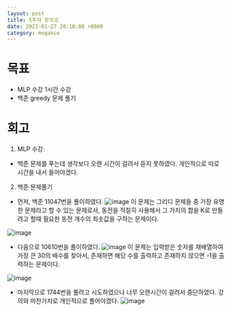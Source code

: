 ```yaml
---
layout: post
title: 5주차 모각코
date: 2021-01-27 20:10:00 +0900
category: mogakco
---
```

# 목표

+  MLP 수강 1시간 수강
+ 백준 greedy 문제 풀기

# 회고
1. MLP 수강:
  - 백준 문제를 푸는데 생각보다 오랜 시간이 걸려서 듣지 못하였다. 개인적으로 따로 시간을 내서 들어야겠다.

2. 백준 문제풀기
  - 먼저, 백준 11047번을 풀이하였다.
![image](https://user-images.githubusercontent.com/34561570/106002367-6522d380-60f4-11eb-996c-a603f5ad1d2b.png)
  이 문제는 그리디 문제들 중 가장 유명한 문제라고 할 수 있는 문제로서, 동전을 적절히 사용해서 그 가치의 합을 K로 만들려고 할때 필요한 동전 개수의 최솟값을 구하는 문제이다.

![image](https://user-images.githubusercontent.com/34561570/105177100-8b32fb80-5b69-11eb-8bcb-325c5c2bd709.png)

  - 다음으로 10610번을 풀이하였다.
![image](https://user-images.githubusercontent.com/34561570/106002479-897eb000-60f4-11eb-8715-be2edeb402c5.png)
  이 문제는 입력받은 숫자를 재배열하여 가장 큰 30의 배수를 찾아서, 존재하면 해당 수를 출력하고 존재하지 않으면 -1을  출력하는 문제이다.

![image](https://user-images.githubusercontent.com/34561570/106001630-88994e80-60f3-11eb-94bf-c5674a58e20e.png)

- 마지막으로 1744번을 풀려고 시도하였으나 너무 오랜시간이 걸려서 중단하였다. 강의와 마찬가지로 개인적으로 풀어야겠다.
![image](https://user-images.githubusercontent.com/34561570/106002274-47556e80-60f4-11eb-9cb0-6dff066713b2.png)
